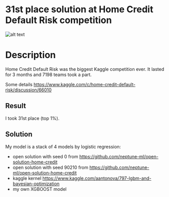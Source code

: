 # 31st place solution at Home Credit Default Risk competition
![alt text](https://storage.googleapis.com/kaggle-media/competitions/home-credit/about-us-home-credit.jpg)

Description
=============

Home Credit Default Risk was the biggest Kaggle competition ever. It lasted for 3 months and 7198 teams took a part. 

Some details https://www.kaggle.com/c/home-credit-default-risk/discussion/66010

Result
---------------------

I took 31st place (top 1%).

Solution
---------------------

My model is a stack of 4 models by logistic regression:

- open solution with seed 0 from https://github.com/neptune-ml/open-solution-home-credit
- open solution with seed 90210 from https://github.com/neptune-ml/open-solution-home-credit
- kaggle kernel https://www.kaggle.com/aantonova/797-lgbm-and-bayesian-optimization
- my own XGBOOST model
